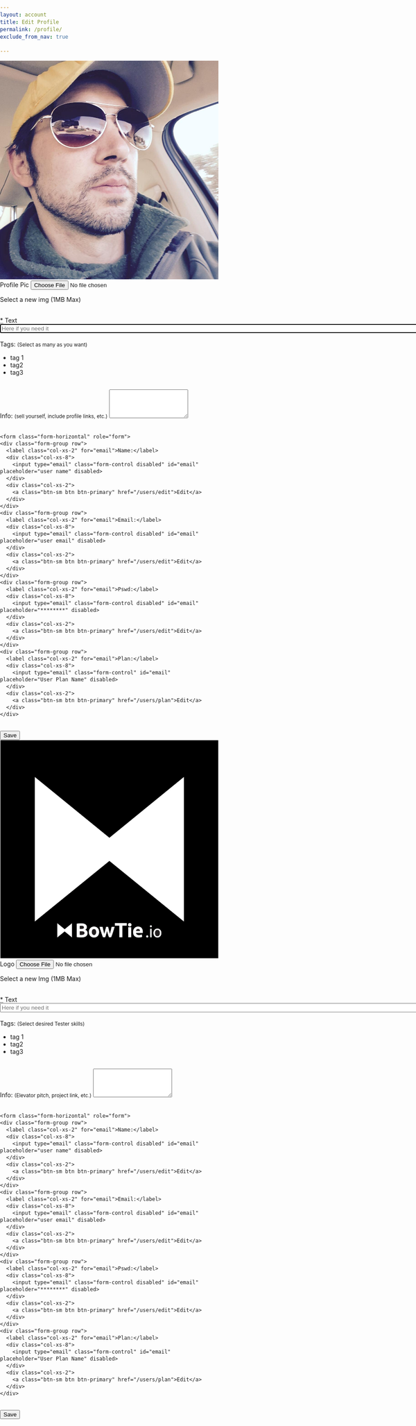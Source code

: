 ```yaml
---
layout: account
title: Edit Profile
permalink: /profile/
exclude_from_nav: true

---
```


<div id="profile" class="user-profile">

  <div class="row">
    <div class="col-xs-4">
      <img src='/img/chad-person.jpg' class='img-circle avatar'>
    </div>
    <div class="col-xs-8">
      <form class="form-inline" role="form">
        <div class="form-group">
          <label for="exampleInputFile">Profile Pic</label>
          <input type="file" id="exampleInputFile">
          <p class="help-block">Select a new img (1MB Max) </p>
        </div>
      </form>
    </div>
  </div>
  <br />

  <div class='form-group'>
    <div class="input string required user_name">
      <label class="string required" for="user_name">
      <abbr title="required">*</abbr> Text</label>
      <input aria-required="true" autofocus="autofocus" class="string required form-control" id="user_name" maxlength="255" name="user[name]" placeholder="Here if you need it" required="required" size="255" type="text" />
    </div>
  </div>

  <br>

  <div class='form-group'>
    <div class="field-box">
      <label>Tags:</label>
      <small class="pull-right"> (Select as many as you want)</small>
    <div class="panel">
      <ul>
      <li class="label inactive">tag 1</li>
      <li class="label">tag2</li>
      <li class="label">tag3</li>
      </ul>
    </div>
    </div>
  </div>

  <br>

  <div class='form-group'>
    <div class="field-box">
      <label>Info:</label>
      <small class="pull-right"> (sell yourself, include profile links, etc.)</small>
      <textarea class="form-control" rows="4"></textarea>
    </div>
  </div>

  <br>

    <form class="form-horizontal" role="form">
    <div class="form-group row">
      <label class="col-xs-2" for="email">Name:</label>
      <div class="col-xs-8">
        <input type="email" class="form-control disabled" id="email" placeholder="user name" disabled>
      </div>
      <div class="col-xs-2">
        <a class="btn-sm btn btn-primary" href="/users/edit">Edit</a>
      </div>
    </div>
    <div class="form-group row">
      <label class="col-xs-2" for="email">Email:</label>
      <div class="col-xs-8">
        <input type="email" class="form-control disabled" id="email" placeholder="user email" disabled>
      </div>
      <div class="col-xs-2">
        <a class="btn-sm btn btn-primary" href="/users/edit">Edit</a>
      </div>
    </div>
    <div class="form-group row">
      <label class="col-xs-2" for="email">Pswd:</label>
      <div class="col-xs-8">
        <input type="email" class="form-control disabled" id="email" placeholder="********" disabled>
      </div>
      <div class="col-xs-2">
        <a class="btn-sm btn btn-primary" href="/users/edit">Edit</a>
      </div>
    </div>
    <div class="form-group row">
      <label class="col-xs-2" for="email">Plan:</label>
      <div class="col-xs-8">
        <input type="email" class="form-control" id="email" placeholder="User Plan Name" disabled>
      </div>
      <div class="col-xs-2">
        <a class="btn-sm btn btn-primary" href="/users/plan">Edit</a>
      </div>
    </div>
  </form>
  <br />
  <div class='form-actions'>
    <input class="button btn btn-default" name="commit" type="submit" value="Save" />
  </div>

</div>

<div id="profile" class="user-profile">

  <div class="row">
    <div class="col-xs-4">
      <img src='/img/bowtie-io-logo.png' class='img-circle avatar'>
    </div>
    <div class="col-xs-8">
      <form class="form-inline" role="form">
        <div class="form-group">
          <label for="exampleInputFile">Logo</label>
          <input type="file" id="exampleInputFile">
          <p class="help-block">Select a new Img (1MB Max) </p>
        </div>
      </form>
    </div>
  </div>
  <br />

  <div class='form-group'>
    <div class="input string required user_name">
      <label class="string required" for="user_name">
      <abbr title="required">*</abbr> Text</label>
      <input aria-required="true" autofocus="autofocus" class="string required form-control" id="user_name" maxlength="255" name="user[name]" placeholder="Here if you need it" required="required" size="255" type="text" />
    </div>
  </div>

  <br>

  <div class='form-group'>
    <div class="field-box">
      <label>Tags:</label>
      <small class="pull-right"> (Select desired Tester skills)</small>
    <div class="panel">
      <ul>
      <li class="label inactive">tag 1</li>
      <li class="label">tag2</li>
      <li class="label">tag3</li>
      </ul>
    </div>
    </div>
  </div>

  <br>

  <div class='form-group'>
    <div class="field-box">
      <label>Info:</label>
      <small class="pull-right"> (Elevator pitch, project link, etc.)</small>
      <textarea class="form-control" rows="4"></textarea>
    </div>
  </div>

  <br>

    <form class="form-horizontal" role="form">
    <div class="form-group row">
      <label class="col-xs-2" for="email">Name:</label>
      <div class="col-xs-8">
        <input type="email" class="form-control disabled" id="email" placeholder="user name" disabled>
      </div>
      <div class="col-xs-2">
        <a class="btn-sm btn btn-primary" href="/users/edit">Edit</a>
      </div>
    </div>
    <div class="form-group row">
      <label class="col-xs-2" for="email">Email:</label>
      <div class="col-xs-8">
        <input type="email" class="form-control disabled" id="email" placeholder="user email" disabled>
      </div>
      <div class="col-xs-2">
        <a class="btn-sm btn btn-primary" href="/users/edit">Edit</a>
      </div>
    </div>
    <div class="form-group row">
      <label class="col-xs-2" for="email">Pswd:</label>
      <div class="col-xs-8">
        <input type="email" class="form-control disabled" id="email" placeholder="********" disabled>
      </div>
      <div class="col-xs-2">
        <a class="btn-sm btn btn-primary" href="/users/edit">Edit</a>
      </div>
    </div>
    <div class="form-group row">
      <label class="col-xs-2" for="email">Plan:</label>
      <div class="col-xs-8">
        <input type="email" class="form-control" id="email" placeholder="User Plan Name" disabled>
      </div>
      <div class="col-xs-2">
        <a class="btn-sm btn btn-primary" href="/users/plan">Edit</a>
      </div>
    </div>
  </form>
  <br />
  <div class='form-actions'>
    <input class="button btn btn-default" name="commit" type="submit" value="Save" />
  </div>

</div>
